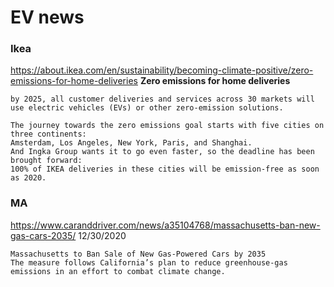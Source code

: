 # EV news


### Ikea
https://about.ikea.com/en/sustainability/becoming-climate-positive/zero-emissions-for-home-deliveries
**Zero emissions for home deliveries**
```
by 2025, all customer deliveries and services across 30 markets will use electric vehicles (EVs) or other zero-emission solutions.

The journey towards the zero emissions goal starts with five cities on three continents:
Amsterdam, Los Angeles, New York, Paris, and Shanghai.
And Ingka Group wants it to go even faster, so the deadline has been brought forward:
100% of IKEA deliveries in these cities will be emission-free as soon as 2020.
```


### MA
https://www.caranddriver.com/news/a35104768/massachusetts-ban-new-gas-cars-2035/
12/30/2020
```
Massachusetts to Ban Sale of New Gas-Powered Cars by 2035
The measure follows California’s plan to reduce greenhouse-gas emissions in an effort to combat climate change.
```
